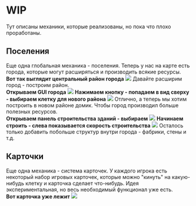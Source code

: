 # WIP
Тут описаны механики, которые реализованы, но пока что плохо проработаны.

## Поселения
Еще одна глобальная механика - поселения.
Теперь у нас на карте есть города, которые могут расширяться и производить всякие ресурсы.   
**Вот так выглядит центральный район города**
  ![](https://github.com/timattt/Project-LWJGL-gamedev/blob/master/imgs/Settlement_example1.png)
Давайте расширим город - построим район.   
**Открываем GUI города**
  ![](https://github.com/timattt/Project-LWJGL-gamedev/blob/master/imgs/Settlement_example2.png)
**Нажимаем кнопку - попадаем в вид сверху - выбираем клетку для нового района**
  ![](https://github.com/timattt/Project-LWJGL-gamedev/blob/master/imgs/Settlement_example3.png)
Отлично, а теперь мы хотим построить в новом районе домик. Чтобы город производил больше полезных ресурсов.   
**Открываем панель строительства зданий - выбираем**
  ![](https://github.com/timattt/Project-LWJGL-gamedev/blob/master/imgs/Settlement_example4.png)
**Начинаем строить - слева показывается скорость строительства**
  ![](https://github.com/timattt/Project-LWJGL-gamedev/blob/master/imgs/Settlement_example5.png)
Осталось только добавить побольше структур внутри города - фабрики, стены и т.д.
  
## Карточки
Еще одна механика - система карточек.
У каждого игрока есть некоторый набор игровых карточек, которые можно "кинуть" на какую-нибудь клетку и карточка сделает что-нибудь.
Идея экспериментальная, но весь необходимый функционал уже есть.   
**Вот карточка уже лежит**
  ![](https://github.com/timattt/Project-LWJGL-gamedev/blob/master/imgs/Card_example.png)
  
